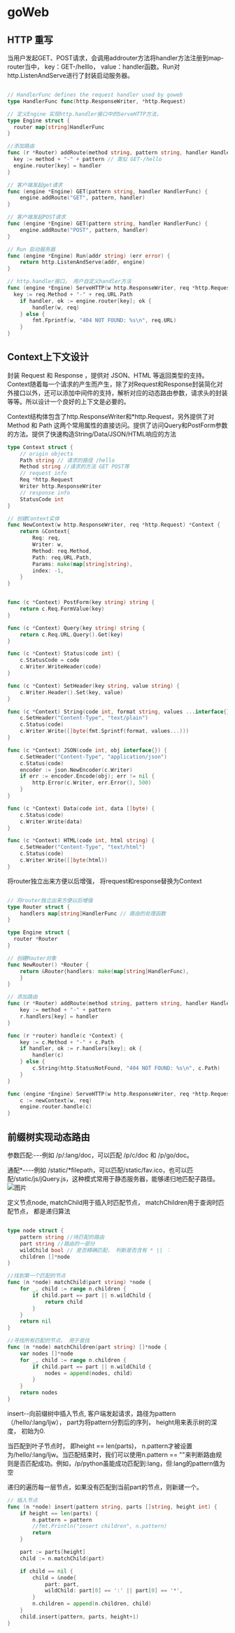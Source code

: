 # goWeb

## HTTP 重写
当用户发起GET、POST请求，会调用addrouter方法将handler方法注册到map-router当中， key：GET-/helllo， value：handler函数。Run对http.ListenAndServe进行了封装启动服务器。
```go

// HandlerFunc defines the request handler used by goweb
type HandlerFunc func(http.ResponseWriter, *http.Request)

// 定义Engine 实现http.handler接口中的ServeHTTP方法， 
type Engine struct {
  router map[string]HandlerFunc
}

//添加路由
func (r *Router) addRoute(method string, pattern string, handler HandlerFunc) {
  key := method + "-" + pattern // 类似 GET-/hello
  engine.router[key] = handler
}

// 客户端发起get请求
func (engine *Engine) GET(pattern string, handler HandlerFunc) {
	engine.addRoute("GET", pattern, handler)
}

// 客户端发起POST请求
func (engine *Engine) GET(pattern string, handler HandlerFunc) {
	engine.addRoute("POST", pattern, handler)
}

// Run 启动服务器
func (engine *Engine) Run(addr string) (err error) {
	return http.ListenAndServe(addr, engine)
}

// http.handler接口， 用户自定义handler方法
func (engine *Engine) ServeHTTP(w http.ResponseWriter, req *http.Request) {
  key := req.Method + "-" + req.URL.Path
	if handler, ok := engine.router[key]; ok {
		handler(w, req)
	} else {
		fmt.Fprintf(w, "404 NOT FOUND: %s\n", req.URL)
	}
}
```

## Context上下文设计
封装 Request 和 Response ，提供对 JSON、HTML 等返回类型的支持。Context随着每一个请求的产生而产生，除了对Request和Response封装简化对外接口以外，还可以添加中间件的支持，解析对应的动态路由参数，请求头的封装等等。所以设计一个良好的上下文是必要的。

Context结构体包含了http.ResponseWriter和*http.Request，另外提供了对 Method 和 Path 这两个常用属性的直接访问。提供了访问Query和PostForm参数的方法。提供了快速构造String/Data/JSON/HTML响应的方法
```go
type Context struct {
	// origin objects
	Path string // 请求的路径 /hello
	Method string //请求的方法 GET POST等
	// request info
	Req *http.Request
	Writer http.ResponseWriter
	// response info
	StatusCode int
}

// 创建Context实体
func NewContext(w http.ResponseWriter, req *http.Request) *Context {
	return &Context{
		Req: req,
		Writer: w,
		Method: req.Method,
		Path: req.URL.Path,
		Params: make(map[string]string),
		index: -1,
	}
}


func (c *Context) PostForm(key string) string {
	return c.Req.FormValue(key)
}

func (c *Context) Query(key string) string {
	return c.Req.URL.Query().Get(key)
}

func (c *Context) Status(code int) {
	c.StatusCode = code
	c.Writer.WriteHeader(code)
}

func (c *Context) SetHeader(key string, value string) {
	c.Writer.Header().Set(key, value)
}

func (c *Context) String(code int, format string, values ...interface{}) {
	c.SetHeader("Content-Type", "text/plain")
	c.Status(code)
	c.Writer.Write([]byte(fmt.Sprintf(format, values...)))
}

func (c *Context) JSON(code int, obj interface{}) {
	c.SetHeader("Content-Type", "application/json")
	c.Status(code)
	encoder := json.NewEncoder(c.Writer)
	if err := encoder.Encode(obj); err != nil {
		http.Error(c.Writer, err.Error(), 500)
	}
}

func (c *Context) Data(code int, data []byte) {
	c.Status(code)
	c.Writer.Write(data)
}

func (c *Context) HTML(code int, html string) {
	c.SetHeader("Content-Type", "text/html")
	c.Status(code)
	c.Writer.Write([]byte(html))
}
```

将router独立出来方便以后增强， 将request和response替换为Context
```go

// 将router独立出来方便以后增强
type Router struct {
	handlers map[string]HandlerFunc // 路由的处理函数
}

type Engine struct {
  router *Router
}

// 创建Router对象
func NewRouter() *Router {
	return &Router{handlers: make(map[string]HandlerFunc),	
	}
}

// 添加路由
func (r *Router) addRoute(method string, pattern string, handler HandlerFunc) {
	key := method + "-" + pattern
	r.handlers[key] = handler
}

func (r *router) handle(c *Context) {
	key := c.Method + "-" + c.Path
	if handler, ok := r.handlers[key]; ok {
		handler(c)
	} else {
		c.String(http.StatusNotFound, "404 NOT FOUND: %s\n", c.Path)
	}
}

func (engine *Engine) ServeHTTP(w http.ResponseWriter, req *http.Request) {
	c := newContext(w, req)
	engine.router.handle(c)
}
```

## 前缀树实现动态路由

参数匹配:---例如 /p/:lang/doc，可以匹配 /p/c/doc 和 /p/go/doc。

通配*----例如 /static/*filepath，可以匹配/static/fav.ico，也可以匹配/static/js/jQuery.js，这种模式常用于静态服务器，能够递归地匹配子路径。
![图片](https://user-images.githubusercontent.com/82791037/195329700-fda7687e-8acd-4474-bc1f-d5b4a75bd7b5.png)

定义节点node, matchChild用于插入时匹配节点， matchChildren用于查询时匹配节点， 都是递归算法
```go

type node struct {
	pattern string //待匹配的路由 
	part string //路由的一部分
	wildChild bool // 是否精确匹配， 判断是否含有 * || ：
	children []*node
}

//找到第一个匹配的节点
func (n *node) matchChild(part string) *node {
	for _, child := range n.children {
		if child.part == part || n.wildChild {
			return child
		}
	}
	return nil
}

//寻找所有匹配的节点， 用于查找
func (n *node) matchChildren(part string) []*node {
	var nodes []*node
	for _, child := range n.children {
		if child.part == part || n.wildChild {
			nodes = append(nodes, child)
		}
	}
	return nodes
}
````
insert--向前缀树中插入节点, 客户端发起请求，路径为pattern（/hello/:lang/ljw）， part为将pattern分割后的序列， height用来表示树的深度， 初始为0.

当匹配到叶子节点时， 即height == len(parts)， n.pattern才被设置为/hello/:lang/ljw。当匹配结束时，我们可以使用n.pattern == ""来判断路由规则是否匹配成功。例如，/p/python虽能成功匹配到:lang，但:lang的pattern值为空

递归的遍历每一层节点，如果没有匹配到当前part的节点，则新建一个。
```go
// 插入节点
func (n *node) insert(pattern string, parts []string, height int) {
	if height == len(parts) {
		n.pattern = pattern
		//fmt.Println("insert children", n.pattern)
		return
	}

	part := parts[height]
	child := n.matchChild(part)

	if child == nil {
		child = &node{
			part: part,
			wildChild: part[0] == ':' || part[0] == '*',
		}
		n.children = append(n.children, child)
	}
	child.insert(pattern, parts, height+1)
}
```
